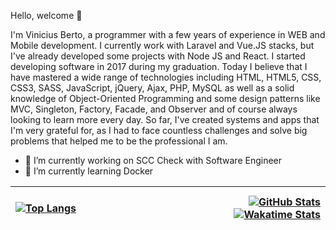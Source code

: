 Hello, welcome 👋

I'm Vinicius Berto, a programmer with a few years of experience in WEB and Mobile development. I currently work with Laravel and Vue.JS stacks, but I've already developed some projects with Node JS and React. I started developing software in 2017 during my graduation. Today I believe that I have mastered a wide range of technologies including HTML, HTML5, CSS, CSS3, SASS, JavaScript, jQuery, Ajax, PHP, MySQL as well as a solid knowledge of Object-Oriented Programming and some design patterns like MVC, Singleton, Factory, Facade, and Observer and of course always looking to learn more every day. So far, I've created systems and apps that I'm very grateful for, as I had to face countless challenges and solve big problems that helped me to be the professional I am.

- 🔭 I’m currently working on SCC Check with Software Engineer
- 🌱 I’m currently learning Docker


</br>[![Top Langs](https://github-readme-stats.vercel.app/api/top-langs/?username=viniciusberto&langs_count=8&theme=dark)](https://viniciusberto.com) &nbsp;&nbsp;&nbsp;&nbsp;&nbsp;&nbsp;&nbsp;&nbsp;&nbsp;&nbsp;&nbsp;&nbsp;&nbsp;&nbsp;&nbsp;&nbsp;&nbsp;&nbsp;&nbsp;&nbsp;&nbsp;&nbsp;&nbsp;&nbsp;&nbsp;&nbsp;&nbsp;&nbsp;&nbsp;&nbsp;&nbsp;&nbsp;&nbsp;&nbsp;&nbsp;&nbsp;&nbsp;&nbsp;&nbsp;&nbsp;&nbsp;&nbsp;&nbsp;&nbsp;&nbsp;&nbsp;&nbsp;&nbsp;&nbsp;&nbsp;&nbsp;&nbsp;&nbsp;&nbsp;&nbsp; | [![GitHub Stats](https://github-readme-stats.vercel.app/api?username=viniciusberto&hide=contribs,prs&show_icons=true&count_private=true&theme=dark)](https://viniciusberto.com) [![Wakatime Stats](https://github-readme-stats.vercel.app/api/wakatime?username=viniciusberto&theme=dark&langs_count=10)](https://viniciusberto.com)
:------ | -------:
